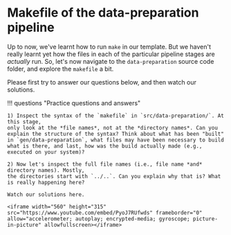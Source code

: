 # Makefile of the data-preparation pipeline

Up to now, we've learnt how to run `make` in our template. But we haven't really
learnt yet how the files in each of the particular pipeline stages are *actually*
run. So, let's now navigate to the `data-preparation` source code folder,
and explore the `makefile` a bit.

Please first try to answer our questions below, and then watch our solutions.

!!! questions "Practice questions and answers"

    1) Inspect the syntax of the `makefile` in `src/data-preparation/`. At this stage,
    only look at the *file names*, not at the *directory names*. Can you explain the structure of the syntax? Think about what has been "built" in `gen/data-preparation`, what files may have been necessary to build what is there, and last, how was the build actually made (e.g., executed on your system)?

    2) Now let's inspect the full file names (i.e., file name *and* directory names). Mostly,
    the directories start with `../..`. Can you explain why that is? What is really happening here?

    Watch our solutions here.

    <iframe width="560" height="315" src="https://www.youtube.com/embed/PyoJ7RUfwds" frameborder="0" allow="accelerometer; autoplay; encrypted-media; gyroscope; picture-in-picture" allowfullscreen></iframe>
